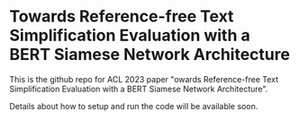 # Towards Reference-free Text Simplification Evaluation with a BERT Siamese Network Architecture
This is the github repo for ACL 2023 paper "owards Reference-free Text Simplification Evaluation with a BERT Siamese Network Architecture".

Details about how to setup and run the code will be available soon.

